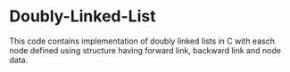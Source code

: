 # Doubly-Linked-List
This code contains implementation of doubly linked lists in C with easch node defined using structure having forward link, backward link and node data.
